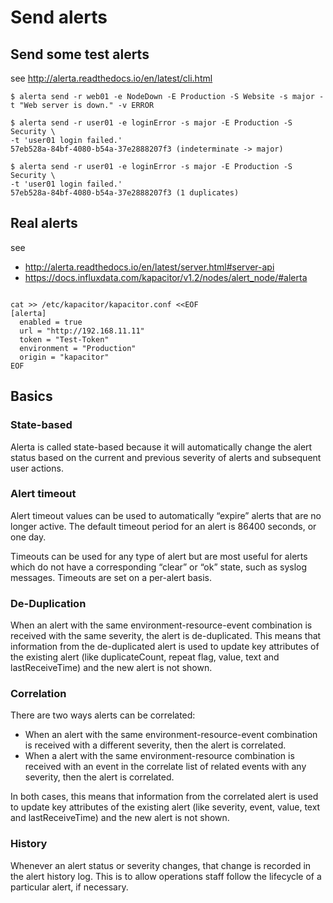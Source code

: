 # Send alerts

## Send some test alerts

see http://alerta.readthedocs.io/en/latest/cli.html

```
$ alerta send -r web01 -e NodeDown -E Production -S Website -s major -t "Web server is down." -v ERROR

```

```
$ alerta send -r user01 -e loginError -s major -E Production -S Security \
-t 'user01 login failed.'
57eb528a-84bf-4080-b54a-37e2888207f3 (indeterminate -> major)

$ alerta send -r user01 -e loginError -s major -E Production -S Security \
-t 'user01 login failed.'
57eb528a-84bf-4080-b54a-37e2888207f3 (1 duplicates)

```

## Real alerts

see
* http://alerta.readthedocs.io/en/latest/server.html#server-api
* https://docs.influxdata.com/kapacitor/v1.2/nodes/alert_node/#alerta

```

cat >> /etc/kapacitor/kapacitor.conf <<EOF
[alerta]
  enabled = true
  url = "http://192.168.11.11"
  token = "Test-Token"
  environment = "Production"
  origin = "kapacitor"
EOF

```

## Basics

### State-based
Alerta is called state-based because it will automatically change the alert status based on the current and previous severity of alerts and subsequent user actions.

### Alert timeout

Alert timeout values can be used to automatically “expire” alerts that are no longer active. The default timeout period for an alert is 86400 seconds, or one day.

Timeouts can be used for any type of alert but are most useful for alerts which do not have a corresponding “clear” or “ok” state, such as syslog messages. Timeouts are set on a per-alert basis.

### De-Duplication

When an alert with the same environment-resource-event combination is received with the same severity, the alert is de-duplicated.
This means that information from the de-duplicated alert is used to update key attributes of the existing alert (like duplicateCount, repeat flag, value, text and lastReceiveTime) and the new alert is not shown.

### Correlation

There are two ways alerts can be correlated:
* When an alert with the same environment-resource-event combination is received with a different severity, then the alert is correlated.
* When a alert with the same environment-resource combination is received with an event in the correlate list of related events with any severity, then the alert is correlated.

In both cases, this means that information from the correlated alert is used to update key attributes of the existing alert (like severity, event, value, text and lastReceiveTime) and the new alert is not shown.

### History

Whenever an alert status or severity changes, that change is recorded in the alert history log. This is to allow operations staff follow the lifecycle of a particular alert, if necessary.
